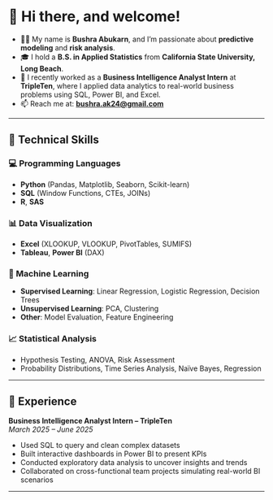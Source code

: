 # 👋 Hi there, and welcome!

- 👩‍💻 My name is **Bushra Abukarn**, and I’m passionate about **predictive modeling** and **risk analysis**.
- 🎓 I hold a **B.S. in Applied Statistics** from **California State University, Long Beach**.
- 💼 I recently worked as a **Business Intelligence Analyst Intern** at **TripleTen**, where I applied data analytics to real-world business problems using SQL, Power BI, and Excel.
- 📫 Reach me at: **bushra.ak24@gmail.com**

---

## 🌱 Technical Skills

### 💻 Programming Languages
- **Python** (Pandas, Matplotlib, Seaborn, Scikit-learn)  
- **SQL** (Window Functions, CTEs, JOINs)  
- **R**, **SAS**

### 📊 Data Visualization
- **Excel** (XLOOKUP, VLOOKUP, PivotTables, SUMIFS)  
- **Tableau**, **Power BI** (DAX)

### 🤖 Machine Learning
- **Supervised Learning**: Linear Regression, Logistic Regression, Decision Trees  
- **Unsupervised Learning**: PCA, Clustering  
- **Other**: Model Evaluation, Feature Engineering

### 📈 Statistical Analysis
- Hypothesis Testing, ANOVA, Risk Assessment  
- Probability Distributions, Time Series Analysis, Naïve Bayes, Regression

---

## 💼 Experience

**Business Intelligence Analyst Intern – TripleTen**  
*March 2025 – June 2025*  
- Used SQL to query and clean complex datasets  
- Built interactive dashboards in Power BI to present KPIs  
- Conducted exploratory data analysis to uncover insights and trends  
- Collaborated on cross-functional team projects simulating real-world BI scenarios

---

